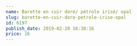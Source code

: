 ```yaml
---
name: Barette en cuir doré/ pétrole irisé/ opal
slug: barette-en-cuir-dore-petrole-irise-opal
id: 6197
publish_date: 2019-02-20 16:38:16
price: 16
---
```

